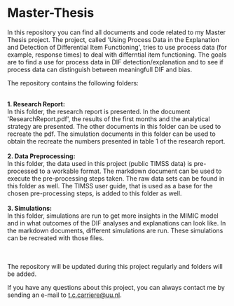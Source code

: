 # Master-Thesis

In this repository you can find all documents and code related to my Master Thesis project. 
The project, called 'Using Process Data in the Explanation and Detection of Differential Item Functioning', tries to use process data (for example, response times) to deal with differntial item functioning. The goals are to find a use for process data in DIF detection/explanation and to see if process data can distinguish between meaningfull DIF and bias. 

The repository contains the following folders:<br><br>

**1. Research Report:**<br>
In this folder, the research report is presented. In the document 'ResearchReport.pdf', the results of the first months and the analytical strategy are presented. The other documents in this folder can be used to recreate the pdf. The simulation documents in this folder can be used to obtain the recreate the numbers presented in table 1 of the research report.
<br><br>
**2. Data Preprocessing:**<br>
In this folder, the data used in this project (public TIMSS data) is pre-processed to a workable format. The markdown document can be used to execute the pre-processing steps taken. The raw data sets can be found in this folder as well. The TIMSS user guide, that is used as a base for the chosen pre-processing steps, is added to this folder as well.
<br><br>
**3. Simulations:**<br>
In this folder, simulations are run to get more insights in the MIMIC model and in what outcomes of the DIF analyses and explanations can look like. In the markdown documents, different simulations are run. These simulations can be recreated with those files. 


<br><br>
The repository will be updated during this project regularly and folders will be added.

If you have any questions about this project, you can always contact me by sending an e-mail to t.c.carriere@uu.nl.
